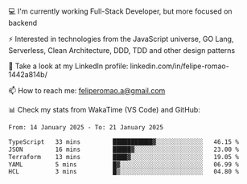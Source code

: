 💻 I'm currently working Full-Stack Developer, but more focused on backend

⚡ Interested in technologies from the JavaScript universe, GO Lang, Serverless, Clean Architecture, DDD, TDD and other design patterns

👥 Take a look at my LinkedIn profile: linkedin.com/in/felipe-romao-1442a814b/

📫 How to reach me: feliperomao.a@gmail.com

📊 Check my stats from WakaTime (VS Code) and GitHub:

<!--START_SECTION:waka-->

```txt
From: 14 January 2025 - To: 21 January 2025

TypeScript   33 mins         ███████████▓░░░░░░░░░░░░░   46.15 %
JSON         16 mins         █████▓░░░░░░░░░░░░░░░░░░░   23.00 %
Terraform    13 mins         ████▓░░░░░░░░░░░░░░░░░░░░   19.05 %
YAML         5 mins          █▓░░░░░░░░░░░░░░░░░░░░░░░   06.99 %
HCL          3 mins          █▒░░░░░░░░░░░░░░░░░░░░░░░   04.80 %
```

<!--END_SECTION:waka-->

